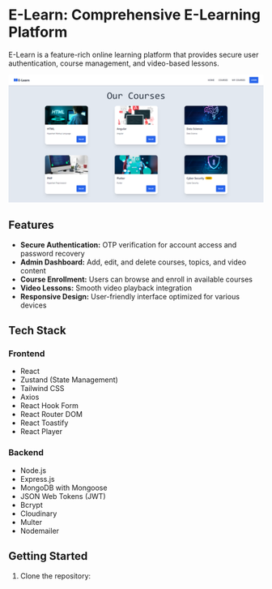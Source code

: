 # E-Learn: Comprehensive E-Learning Platform

E-Learn is a feature-rich online learning platform that provides secure user authentication, course management, and video-based lessons.

![E-Learn Home](https://github.com/gurudaspr/E-LEARN-APP/blob/main/images/Screenshot%202024-09-06%20095943.png)

## Features

- **Secure Authentication:** OTP verification for account access and password recovery
- **Admin Dashboard:** Add, edit, and delete courses, topics, and video content
- **Course Enrollment:** Users can browse and enroll in available courses
- **Video Lessons:** Smooth video playback integration
- **Responsive Design:** User-friendly interface optimized for various devices

## Tech Stack

### Frontend
- React
- Zustand (State Management)
- Tailwind CSS
- Axios
- React Hook Form
- React Router DOM
- React Toastify
- React Player

### Backend
- Node.js
- Express.js
- MongoDB with Mongoose
- JSON Web Tokens (JWT)
- Bcrypt
- Cloudinary
- Multer
- Nodemailer

## Getting Started

1. Clone the repository: